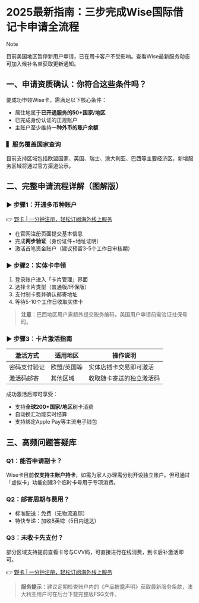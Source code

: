 # 2025最新指南：三步完成Wise国际借记卡申请全流程

>[!NOTE]  
>目前美国地区暂停新用户申请，已在用卡客户不受影响。查看Wise最新服务动态可加入候补名单获取更新通知。

## 一、申请资质确认：你符合这些条件吗？

要成功申领Wise卡，需满足以下核心条件：
- 居住地属于**已开通服务的50+国家/地区**
- 已完成身份认证的正规账户
- 主账户至少维持**一种外币的账户余额**

### ▍服务覆盖国家查询
目前支持区域包括欧盟国家、英国、瑞士、澳大利亚、巴西等主要经济区，新增服务区域将通过官方渠道公示。

## 二、完整申请流程详解（图解版）

### ▶ 步骤1：开通多币种账户
👉 [野卡 | 一分钟注册，轻松订阅海外线上服务](https://bbtdd.com/yeka)  
- 在官网注册页面提交基本信息
- 完成**两步验证**（身份证件+地址证明）
- 激活首笔资金账户（建议预留3-5个工作日审核期）

### ▶ 步骤2：实体卡申领
1. 登录账户进入「卡片管理」界面
2. 选择卡片类型（普通版/环保版）
3. 支付制卡费并确认邮寄地址
4. 等待5-10个工作日收取实体卡

> **注意**：巴西地区用户需额外提交税务编码，美国用户申请前需验证社保号码。

### ▶ 步骤3：卡片激活指南
| 激活方式 | 适用地区 | 操作说明 |
|---------|---------|---------|
| 密码支付验证 | 欧盟/英国等 | 实体店插卡交易即可激活 |
| 激活码邮寄 | 其他区域 | 收取随卡寄送的独立激活码 |

成功激活后即可享受：
- 支持**全球200+国家/地区**刷卡消费
- 自动换汇功能实时结算
- 支持绑定Apple Pay等主流电子钱包

## 三、高频问题答疑库

### Q1：能否申请副卡？
Wise卡目前**仅支持主账户持卡**，如需为家人办理需分别开设独立账户。但可通过「虚拟卡」功能创建3个临时卡号用于专项消费。

### Q2：邮寄周期与费用？
- 标准配送：免费（无物流追踪）
- 特快专递：加收8英镑（5日内送达）

### Q3：未收卡先支付？ 
部分区域支持提前查看卡号与CVV码，可直接进行在线消费，到卡后补激活即可。

👉 [野卡 | 一分钟注册，轻松订阅海外线上服务](https://bbtdd.com/yeka)  

> **服务提示**：建议定期检查账户内的《产品披露声明》获取最新服务条款，澳大利亚用户可在后台下载完整版FSG文件。